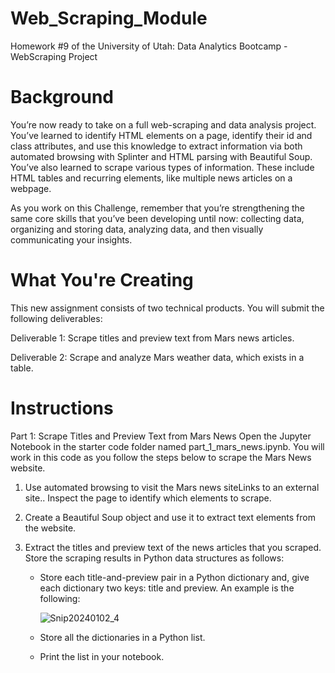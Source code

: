 # Web_Scraping_Module
Homework #9 of the University of Utah: Data Analytics Bootcamp - WebScraping Project

# Background
You’re now ready to take on a full web-scraping and data analysis project. You’ve learned to identify HTML elements on a page, identify their id and class attributes, and use this knowledge to extract information via both automated browsing with Splinter and HTML parsing with Beautiful Soup. You’ve also learned to scrape various types of information. These include HTML tables and recurring elements, like multiple news articles on a webpage.

As you work on this Challenge, remember that you’re strengthening the same core skills that you’ve been developing until now: collecting data, organizing and storing data, analyzing data, and then visually communicating your insights.

# What You're Creating
This new assignment consists of two technical products. You will submit the following deliverables:

Deliverable 1: Scrape titles and preview text from Mars news articles.

Deliverable 2: Scrape and analyze Mars weather data, which exists in a table.

# Instructions
Part 1: Scrape Titles and Preview Text from Mars News
Open the Jupyter Notebook in the starter code folder named part_1_mars_news.ipynb. You will work in this code as you follow the steps below to scrape the Mars News website.

1. Use automated browsing to visit the Mars news siteLinks to an external site.. Inspect the page to identify which elements to scrape.
2. Create a Beautiful Soup object and use it to extract text elements from the website.
3. Extract the titles and preview text of the news articles that you scraped. Store the scraping results in Python data structures as follows:
   
   * Store each title-and-preview pair in a Python dictionary and, give each dictionary two keys: title and preview. An example is the following:

     ![Snip20240102_4](https://github.com/JesseOli100/Web_Scraping_Module/assets/62526904/ea4a7fe7-2df1-4be3-904e-599dc6c0cdde)

   * Store all the dictionaries in a Python list.
  
   * Print the list in your notebook.

